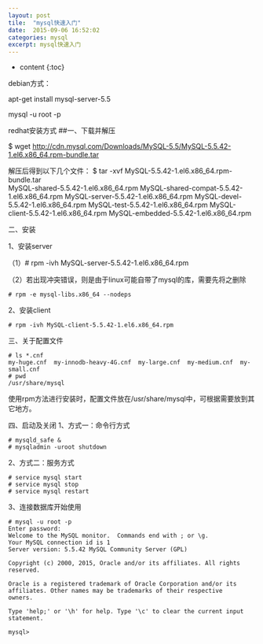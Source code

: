 ```yaml
---
layout: post
tile:  "mysql快速入门"
date:  2015-09-06 16:52:02
categories: mysql 
excerpt: mysql快速入门
---
```


* content
{:toc}




debian方式：

apt-get install mysql-server-5.5

mysql -u root -p

 

redhat安装方式
##一、下载并解压

$ wget http://cdn.mysql.com/Downloads/MySQL-5.5/MySQL-5.5.42-1.el6.x86_64.rpm-bundle.tar

解压后得到以下几个文件：
$ tar -xvf MySQL-5.5.42-1.el6.x86_64.rpm-bundle.tar  
MySQL-shared-5.5.42-1.el6.x86_64.rpm
MySQL-shared-compat-5.5.42-1.el6.x86_64.rpm
MySQL-server-5.5.42-1.el6.x86_64.rpm
MySQL-devel-5.5.42-1.el6.x86_64.rpm
MySQL-test-5.5.42-1.el6.x86_64.rpm
MySQL-client-5.5.42-1.el6.x86_64.rpm
MySQL-embedded-5.5.42-1.el6.x86_64.rpm

二、安装

1、安装server

（1）# rpm -ivh MySQL-server-5.5.42-1.el6.x86_64.rpm

（2）若出现冲突错误，则是由于linux可能自带了mysql的库，需要先将之删除

	# rpm -e mysql-libs.x86_64 --nodeps

2、安装client

	# rpm -ivh MySQL-client-5.5.42-1.el6.x86_64.rpm

三、关于配置文件
	
	# ls *.cnf
	my-huge.cnf  my-innodb-heavy-4G.cnf  my-large.cnf  my-medium.cnf  my-small.cnf
	# pwd
	/usr/share/mysql
使用rpm方法进行安装时，配置文件放在/usr/share/mysql中，可根据需要放到其它地方。

四、启动及关闭
1、方式一：命令行方式
	
	# mysqld_safe &
	# mysqladmin -uroot shutdown

2、方式二：服务方式
	
	# service mysql start
	# service mysql stop
	# service mysql restart

3、连接数据库开始使用
						
	# mysql -u root -p
	Enter password:
	Welcome to the MySQL monitor.  Commands end with ; or \g.
	Your MySQL connection id is 1
	Server version: 5.5.42 MySQL Community Server (GPL)
	
	Copyright (c) 2000, 2015, Oracle and/or its affiliates. All rights reserved.
	
	Oracle is a registered trademark of Oracle Corporation and/or its
	affiliates. Other names may be trademarks of their respective
	owners.
	
	Type 'help;' or '\h' for help. Type '\c' to clear the current input statement.
	
	mysql> 
